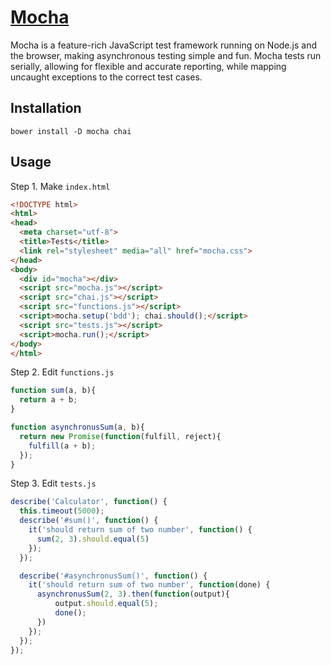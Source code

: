 # [Mocha](https://mochajs.org/)

Mocha is a feature-rich JavaScript test framework running on Node.js and the browser, making asynchronous testing simple and fun. Mocha tests run serially, allowing for flexible and accurate reporting, while mapping uncaught exceptions to the correct test cases.

## Installation

```
bower install -D mocha chai
```

## Usage

Step 1. Make `index.html`

```html
<!DOCTYPE html>
<html>
<head>
  <meta charset="utf-8">
  <title>Tests</title>
  <link rel="stylesheet" media="all" href="mocha.css">
</head>
<body>
  <div id="mocha"></div>
  <script src="mocha.js"></script>
  <script src="chai.js"></script>
  <script src="functions.js"></script>
  <script>mocha.setup('bdd'); chai.should();</script>
  <script src="tests.js"></script>
  <script>mocha.run();</script>
</body>
</html>
```

Step 2. Edit `functions.js`

```javascript
function sum(a, b){
  return a + b;
}

function asynchronusSum(a, b){
  return new Promise(function(fulfill, reject){
    fulfill(a + b);
  });
}
```

Step 3. Edit `tests.js`

```javascript
describe('Calculator', function() {
  this.timeout(5000);
  describe('#sum()', function() {
    it('should return sum of two number', function() {
      sum(2, 3).should.equal(5)
    });
  });

  describe('#asynchronusSum()', function() {
    it('should return sum of two number', function(done) {
      asynchronusSum(2, 3).then(function(output){
          output.should.equal(5);
          done();
      })
    });
  });
});
```

